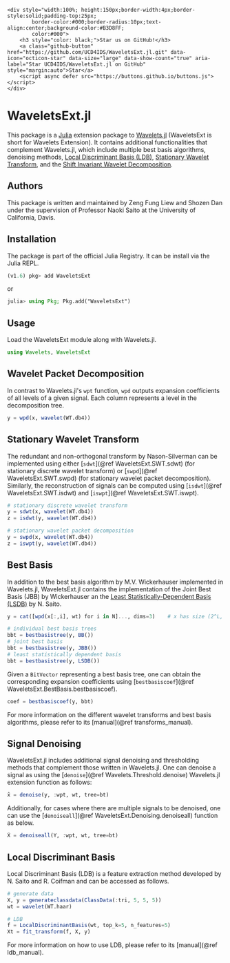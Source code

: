 ```@raw html
<div style="width:100%; height:150px;border-width:4px;border-style:solid;padding-top:25px;
        border-color:#000;border-radius:10px;text-align:center;background-color:#B3D8FF;
        color:#000">
    <h3 style="color: black;">Star us on GitHub!</h3>
    <a class="github-button" href="https://github.com/UCD4IDS/WaveletsExt.jl.git" data-icon="octicon-star" data-size="large" data-show-count="true" aria-label="Star UCD4IDS/WaveletsExt.jl on GitHub" style="margin:auto">Star</a>
    <script async defer src="https://buttons.github.io/buttons.js"></script>
</div>
```

# WaveletsExt.jl

This package is a [Julia](https://github.com/JuliaLang/julia) extension package to [Wavelets.jl](https://github.com/JuliaDSP/Wavelets.jl) (WaveletsExt is short for Wavelets Extension). It contains additional functionalities that complement Wavelets.jl, which include multiple best basis algorithms, denoising methods, [Local Discriminant Basis (LDB)](https://www.math.ucdavis.edu/~saito/publications/saito_ldb_jmiv.pdf), [Stationary Wavelet Transform](https://citeseerx.ist.psu.edu/viewdoc/download?doi=10.1.1.49.2662&rep=rep1&type=pdf), and the [Shift Invariant Wavelet Decomposition](https://israelcohen.com/wp-content/uploads/2018/05/ICASSP95.pdf).

## Authors
This package is written and maintained by Zeng Fung Liew and Shozen Dan under the supervision of Professor Naoki Saito at the University of California, Davis.

## Installation
The package is part of the official Julia Registry. It can be install via the Julia REPL.
```julia
(v1.6) pkg> add WaveletsExt
```
or
```julia
julia> using Pkg; Pkg.add("WaveletsExt")
```
## Usage
Load the WaveletsExt module along with Wavelets.jl.
```julia
using Wavelets, WaveletsExt
```

## Wavelet Packet Decomposition
In contrast to Wavelets.jl's `wpt` function, `wpd` outputs expansion coefficients of all levels of a given signal. Each column represents a level in the decomposition tree.
```julia
y = wpd(x, wavelet(WT.db4))
```

## Stationary Wavelet Transform
The redundant and non-orthogonal transform by Nason-Silverman can be implemented using either [`sdwt`](@ref WaveletsExt.SWT.sdwt) (for stationary discrete wavelet transform) or [`swpd`](@ref WaveletsExt.SWT.swpd) (for stationary wavelet packet decomposition). Similarly, the reconstruction of signals can be computed using [`isdwt`](@ref WaveletsExt.SWT.isdwt) and [`iswpt`](@ref WaveletsExt.SWT.iswpt).
```julia
# stationary discrete wavelet transform
y = sdwt(x, wavelet(WT.db4))
z = isdwt(y, wavelet(WT.db4))

# stationary wavelet packet decomposition
y = swpd(x, wavelet(WT.db4))
z = iswpt(y, wavelet(WT.db4))
```

## Best Basis
In addition to the best basis algorithm by M.V. Wickerhauser implemented in Wavelets.jl, WaveletsExt.jl contains the implementation of the Joint Best Basis (JBB) by Wickerhauser an the [Least Statistically-Dependent Basis (LSDB)](https://www.math.ucdavis.edu/~saito/courses/ACHA.suppl/lsdb-pr-journal.pdf) by N. Saito.
```julia
y = cat([wpd(x[:,i], wt) for i in N]..., dims=3)    # x has size (2^L, N)

# individual best basis trees
bbt = bestbasistree(y, BB())
# joint best basis
bbt = bestbasistree(y, JBB())
# least statistically dependent basis
bbt = bestbasistree(y, LSDB())
```
Given a `BitVector` representing a best basis tree, one can obtain the corresponding expansion coefficients using [`bestbasiscoef`](@ref WaveletsExt.BestBasis.bestbasiscoef).
```julia
coef = bestbasiscoef(y, bbt)
```
For more information on the different wavelet transforms and best basis algorithms, please refer to its [manual](@ref transforms_manual).

## Signal Denoising
WaveletsExt.jl includes additional signal denoising and thresholding methods that complement those written in Wavelets.jl. One can denoise a signal as using the [`denoise`](@ref Wavelets.Threshold.denoise) Wavelets.jl extension function as follows:
```julia
x̂ = denoise(y, :wpt, wt, tree=bt)
```
Additionally, for cases where there are multiple signals to be denoised, one can use the [`denoiseall`](@ref WaveletsExt.Denoising.denoiseall) function as below.
```julia
X̂ = denoiseall(Y, :wpt, wt, tree=bt)
```

## Local Discriminant Basis
Local Discriminant Basis (LDB) is a feature extraction method developed by N. Saito and R. Coifman and can be accessed as follows.
```julia
# generate data
X, y = generateclassdata(ClassData(:tri, 5, 5, 5))
wt = wavelet(WT.haar)

# LDB
f = LocalDiscriminantBasis(wt, top_k=5, n_features=5)
Xt = fit_transform(f, X, y)
```
For more information on how to use LDB, please refer to its [manual](@ref ldb_manual).